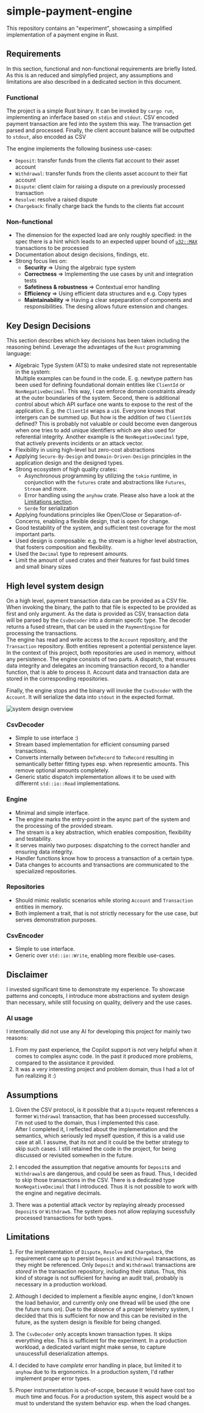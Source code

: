 # simple-payment-engine

This repository contains an "experiment", showcasing a simplified implementation of a payment engine in Rust.

## Requirements

In this section, functional and non-functional requirements are briefly listed. As this is an reduced and simplyfied project, any assumptions and limitations are also described in a dedicated section in this document.

### Functional

The project is a simple Rust binary. It can be invoked by `cargo run`, implementing an inferface based on `stdin` and `stdout`.
CSV encoded payment transaction are fed into the system this way. The transaction get parsed and processed. Finally, the client account balance will be outputted to `stdout`, also encoded as CSV

The engine implements the following business use-cases:

- `Deposit`: transfer funds from the clients fiat account to their asset account
- `Withdrawal`: transfer funds from the clients asset account to their fiat account
- `Dispute`: client claim for raising a dispute on a previously processed transaction
- `Resolve`: resolve a raised dispute
- `Chargeback`: finally charge back the funds to the clients fiat account

### Non-functional

- The dimension for the expected load are only roughly specified: in the spec there is a hint which leads to an expected upper bound of [`u32::MAX`](https://doc.rust-lang.org/std/primitive.u32.html#associatedconstant.MAX) transactions to be processed
- Documentation about design decisions, findings, etc.
- Strong focus lies on:
    - **Security** => Using the algebraic type system
    - **Correctness** => Implementing the use cases by unit and integration tests
    - **Safetiness & robustness** => Contextual error handling
    - **Efficiency** => Using efficient data structures and e.g. Copy types
    - **Maintainability** => Having a clear sepeparation of components and responsibilities. The desing allows future extension and changes.

## Key Design Decisions

This section describes which key decisions has been taken including the reasoning behind.
Leverage the advantages of the `Rust` programming language:

- Algebraic Type System (ATS) to make undesired state not representable in the system:  
    Multiple examples can be found in the code. E. g. newtype pattern has been used for defining foundational domain entities like `ClientId` or `NonNegativeDecimal`. This way, I can enforce domain constraints already at the outer boundaries of the system. Second, there is additional control about which API surface one wants to expose to the rest of the application. E.g. the `ClientId` wraps a `u16`. Everyone knows that intergers can be summed up. But how is the addition of two `ClientId`s defined? This is probably not valuable or could become even dangerous when one tries to add unique identifiers which are also used for referential integrity. Another example is the `NonNegativeDecimal` type, that actively prevents incidents or an attack vector.
- Flexibility in using high-level but zero-cost abstractions
- Applying `Secure-By-Design` and `Domain-Driven-Design` principles in the application design and the designed types.
- Strong ecosystem of high quality crates:
    - Asynchronous programming by utilizing the `tokio` runtime, in conjunction with the `futures` crate and abstractions like `Futures`, `Stream` and more.
    - Error handling using the `anyhow` crate. Please also have a look at the [Limitations section](#limitations).
    - `Serde` for serialization
- Applying foundations principles like Open/Close or Separation-of-Concerns, enabling a flexible design, that is open for change.
- Good testability of the system, and sufficient test coverage for the most important parts.
- Used design is composable: e.g. the stream is a higher level abstraction, that fosters composition and flexibility.
- Used the `Decimal` type to represent amounts.
- Limit the amount of used crates and their features for fast build times and small binary sizes

## High level system design

On a high level, payment transaction data can be provided as a CSV file. When invoking the binary, the path to that file is expected to be provided as first and only argument. As the data is provided as CSV, transaction data will be parsed by the `CsvDecoder` into a domain specifc type. The decoder returns a fused stream, that can be used in the `PaymentEngine` for processing the transactions.  
The engine has read and write access to the `Account` repository, and the `Transaction` repository.
Both entities represent a potential persistence layer. In the context of this project, both repositories are used in memory, without any persistence.
The engine consists of two parts. A dispatch, that ensures data integrity and delegates an incoming transaction record, to a handler function, that is able to process it.
Account data and transaction data are stored in the corresponding repositories.

Finally, the engine stops and the binary will invoke the `CsvEncoder` with the `Account`. It will serialize the data into `stdout` in the expected format.

![system design overview](./assets/system-design.png)

### CsvDecoder

- Simple to use interface :)
- Stream based implementation for efficient consuming parsed transactions.
- Converts internally between `DeTxRecord` to `TxRecord` resulting in semantically better fitting types esp. when representic amounts. This remove optional amounts completely.
- Generic static dispatch implementation allows it to be used with differernt `std::io::Read` implementations.

### Engine

- Minimal and simple interface.
- The engine marks the entry-point in the async part of the system and the processing of the provided stream.
- The stream is a key abstraction, which enables composition, flexibility and testability.
- It serves mainly two purposes: dispatching to the correct handler and ensuring data integrity.
- Handler functions know how to process a transaction of a certain type.
- Data changes to accounts and transactions are communicated to the specialized repositories.

### Repositories

- Should mimic realistic scenarios while storing `Account` and `Transaction` entities in memory.
- Both implement a trait, that is not strictly necessary for the use case, but serves demonstration purposes.

### CsvEncoder

- Simple to use interface.
- Generic over `std::io::Write`, enabling more flexible use-cases.

## Disclaimer

I invested significant time to demonstrate my experience. To showcase patterns and concepts, I introduce more abstractions and system design than necessary, while still focusing on quality, delivery and the use cases.

### AI usage

I intentionally did not use any AI for developing this project for mainly two reasons:

1. From my past experience, the Copilot support is not very helpful when it comes to complex async code. In the past it produced more problems, compared to the assistance it provided.
1. It was a very interesting project and problem domain, thus I had a lot of fun realizing it :)

## Assumptions

1. Given the CSV protocol, is it possible that a `Dispute` request references a former `Withdrawal` transaction, that has been processed successfully. I'm not used to the domain, thus I implemented this case.  
After I completed it, I reflected about the implementation and the semantics, which seriously led myself question, if this is a valid use case at all. I assume, that its not and it could be the better strategy to skip such cases. I still retained the code in the project, for being discussed or revisited somewhen in the future.

1. I encoded the assumption that negative amounts for `Deposit`s and `Withdrawal`s are dangerous, and could be seen as fraud. Thus, I decided to skip those transactions in the CSV. There is a dedicated type `NonNegativeDecimal` that I introduced. Thus it is not possible to work with the engine and negative decimals.

1. There was a potential attack vector by replaying already processed `Deposit`s or `Withdraw`s. The system does not allow replaying sucessfully processed transactions for both types.

## Limitations

1. For the implementation of `Dispute`, `Resolve` and `Chargeback`, the requirement came up to persist `Deposit` and `Withdrawal` transactions, as they might be referenced. Only `Deposit` and `Withdrawal` transactions are *stored* in the transaction repository, including their status.
Thus, this kind of storage is not sufficient for having an audit trail, probably is necessary in a production workload.

1. Although I decided to implement a flexible async engine, I don't known the load behavior, and currently only one thread will be used (the one the future runs on). Due to the absence of a proper telemetry system, I decided that this is sufficient for now and this can be revisited in the future, as the system design is flexible for being changed.

1. The `CsvDecoder` only accepts known transaction types. It skips everything else. This is sufficient for the experiment. In a production workload, a dedicated variant might make sense, to capture unsucessfull deserialization attemps.

1. I decided to have *complete* error handling in place, but limited it to `anyhow` due to its ergonomics. In a production system, I'd rather implement proper error types.

1. Proper instrumentation is out-of-scope, because it would have cost too much time and focus. For a production system, this aspect would be a must to understand the system behavior esp. when the load changes.
